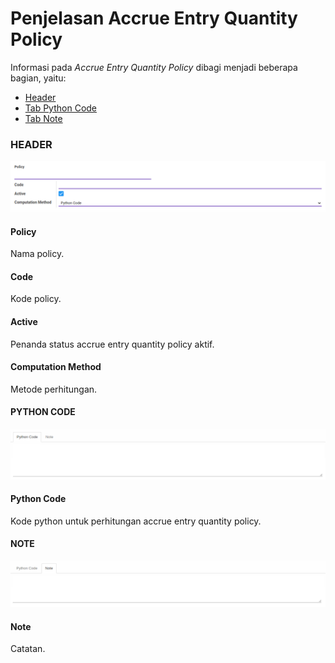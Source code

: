 # Penjelasan Accrue Entry Quantity Policy

Informasi pada *Accrue Entry Quantity Policy* dibagi menjadi beberapa bagian, yaitu:

  * [Header](#bagian-header)
  * [Tab Python Code](#tab-python-code)
  * [Tab Note](#tab-note)

### <a name="bagian-header">HEADER</a>

![](../../img/accrue-entry-qty-policy/bagian-header.png)

#### <a name="field-policy">Policy</a>

Nama policy.

#### <a name="field-code">Code</a>

Kode policy.

#### <a name="field-active">Active</a>

Penanda status accrue entry quantity policy aktif.

#### <a name="field-computation-method">Computation Method</a>

Metode perhitungan.

#### <a name="tab-python-code">PYTHON CODE</a>

![](../../img/accrue-entry-qty-policy/tab-python-code.png)

#### <a name="field-python-code">Python Code</a>

Kode python untuk perhitungan accrue entry quantity policy.

#### <a name="tab-note">NOTE</a>

![](../../img/accrue-entry-qty-policy/tab-note.png)

#### <a name="field-note">Note</a>

Catatan.

